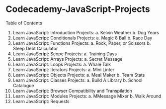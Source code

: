 # Codecademy-JavaScript-Projects

Table of Contents
1. Learn JavaScript: Introduction
   Projects:
   a. Kelvin Weather
   b. Dog Years
2. Learn JavaScript: Conditionals
   Projects:
   a. Magic 8 Ball
   b. Race Day
3. Learn JavaScript: Functions
Projects:
   a. Rock, Paper, or Scissors
   b. Sleep Debt Calculator
4. Learn JavaScript: Scope
Projects:
   a. Training Days
5. Learn JavaScript: Arrays
Projects:
   a. Secret Message
6. Learn JavaScript: Loops
Projects:
   a. Whale Talk
7. Learn JavaScript: Iterators
Projects:
   a. Mini Linter
8. Learn JavaScript: Objects
Projects:
   a. Meal Maker
   b. Team Stats
9. Learn JavaScript: Classes
Projects:
   a. Build A Library
   b. School Catalogue
10. Learn JavaScript: Browser Compatibility and Transpilation 
11. Learn JavaScript: Modules
Projects:
   a. MMessage Mixer
   b. Walk Around
12. Learn JavaScript: Requests

